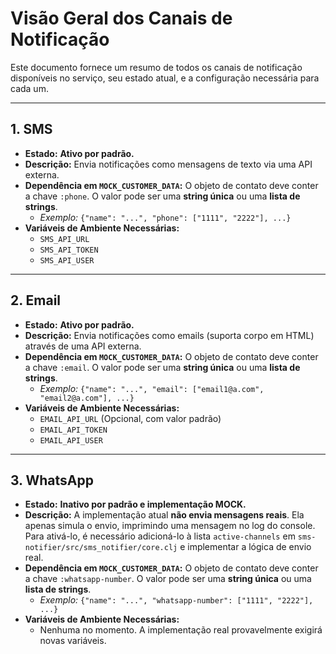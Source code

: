 # Visão Geral dos Canais de Notificação

Este documento fornece um resumo de todos os canais de notificação disponíveis no serviço, seu estado atual, e a configuração necessária para cada um.

---

## 1. SMS

*   **Estado:** **Ativo por padrão.**
*   **Descrição:** Envia notificações como mensagens de texto via uma API externa.
*   **Dependência em `MOCK_CUSTOMER_DATA`:** O objeto de contato deve conter a chave `:phone`. O valor pode ser uma **string única** ou uma **lista de strings**.
    *   *Exemplo:* `{"name": "...", "phone": ["1111", "2222"], ...}`
*   **Variáveis de Ambiente Necessárias:**
    *   `SMS_API_URL`
    *   `SMS_API_TOKEN`
    *   `SMS_API_USER`

---

## 2. Email

*   **Estado:** **Ativo por padrão.**
*   **Descrição:** Envia notificações como emails (suporta corpo em HTML) através de uma API externa.
*   **Dependência em `MOCK_CUSTOMER_DATA`:** O objeto de contato deve conter a chave `:email`. O valor pode ser uma **string única** ou uma **lista de strings**.
    *   *Exemplo:* `{"name": "...", "email": ["email1@a.com", "email2@a.com"], ...}`
*   **Variáveis de Ambiente Necessárias:**
    *   `EMAIL_API_URL` (Opcional, com valor padrão)
    *   `EMAIL_API_TOKEN`
    *   `EMAIL_API_USER`

---

## 3. WhatsApp

*   **Estado:** **Inativo por padrão e implementação MOCK.**
*   **Descrição:** A implementação atual **não envia mensagens reais**. Ela apenas simula o envio, imprimindo uma mensagem no log do console. Para ativá-lo, é necessário adicioná-lo à lista `active-channels` em `sms-notifier/src/sms_notifier/core.clj` e implementar a lógica de envio real.
*   **Dependência em `MOCK_CUSTOMER_DATA`:** O objeto de contato deve conter a chave `:whatsapp-number`. O valor pode ser uma **string única** ou uma **lista de strings**.
    *   *Exemplo:* `{"name": "...", "whatsapp-number": ["1111", "2222"], ...}`
*   **Variáveis de Ambiente Necessárias:**
    *   Nenhuma no momento. A implementação real provavelmente exigirá novas variáveis.
